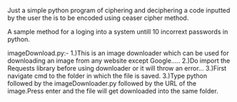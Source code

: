 Just a simple python program of ciphering and deciphering a code inputted by the user the is to be encoded using ceaser cipher method.

A sample method for a loging into a system untill 10 incorrext passwords in python.


imageDownload.py:-
1.)This is an image downloader which can be used for downloading an image from any website except Google.....
2.)Do import the Requests library before using downloader or it will throw an error...
3.)First navigate cmd to the folder in which the file is saved.
3.)Type python followed by the imageDownloader.py followed by the URL of the image.Press enter and the file will get downloaded into the same folder.
